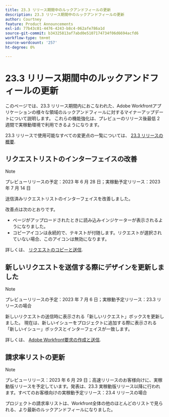 ```yaml
---
title: 23.3 リリース期間中のルックアンドフィールの更新
description: 23.3 リリース期間中のルックアンドフィールの更新
author: Courtney
feature: Product Announcements
exl-id: 77b43c01-4476-4243-b8c4-062afe786a1d
source-git-commit: b34325813af7abd0e5107174734f06d6694acfd6
workflow-type: tm+mt
source-wordcount: '257'
ht-degree: 0%

---
```


# 23.3 リリース期間中のルックアンドフィールの更新

このページでは、23.3 リリース期間内におこなわれた、Adobe Workfrontアプリケーションの様々な領域のルックアンドフィールに対するマイナーアップデートについて説明します。 これらの機能強化は、プレビューのリリース後最低 2 週間で実稼動環境で利用できるようになります。

23.3 リリースで使用可能なすべての変更点の一覧については、 [23.3 リリースの概要](/help/quicksilver/product-announcements/product-releases/23.3-release-activity/23-3-release-overview.md).

## リクエストリストのインターフェイスの改善

>[!NOTE]
>
>プレビューリリースの予定：2023 年 6 月 28 日；実稼動予定リリース：2023 年 7 月 14 日

送信済みリクエストリストのインターフェイスを改善しました。

改善点は次のとおりです。

* ページがアップロードされたときに読み込みインジケーターが表示されるようになりました。
* コピーアイコンは永続的で、テキストが付随します。リクエストが選択されていない場合、このアイコンは無効になります。

詳しくは、 [リクエストのコピーと送信](/help/quicksilver/manage-work/requests/create-requests/copy-and-submit-requests.md).

## 新しいリクエストを送信する際にデザインを更新しました

>[!NOTE]
>
>プレビューリリースの予定：2023 年 7 月 6 日；実稼動予定リリース：23.3 リリースの場合

新しいリクエストの送信時に表示される「新しいリクエスト」ボックスを更新しました。 現在は、新しいイシューをプロジェクトに追加する際に表示される「新しいイシュー」ボックスとインターフェイスが一致します。

詳しくは、 [Adobe Workfront要求の作成と送信](/help/quicksilver/manage-work/requests/create-requests/create-submit-requests.md).

## 請求率リストの更新

>[!NOTE]
>
>プレビューリリース：2023 年 6 月 29 日；高速リリースのお客様向けに、実稼動版リリースを予定しています。発表は、23.3 実稼動版リリース以降に行われます。すべてのお客様向けの実稼動予定リリース：23.4 リリースの場合

プロジェクトの請求率リストは、Workfront全体の他のほとんどのリストで見られる、より最新のルックアンドフィールになりました。
